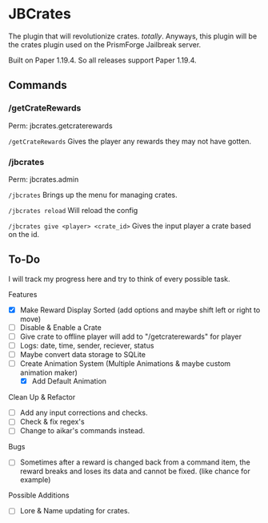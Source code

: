 # JBCrates

The plugin that will revolutionize crates. *totally*. Anyways, this plugin will be the crates plugin used on the PrismForge Jailbreak server. 

Built on Paper 1.19.4. So all releases support Paper 1.19.4.
## Commands


### /getCrateRewards
Perm: jbcrates.getcraterewards

`/getCrateRewards` Gives the player any rewards they may not have gotten.

### /jbcrates 
Perm: jbcrates.admin

`/jbcrates` Brings up the menu for managing crates.

`/jbcrates reload` Will reload the config

`/jbcrates give <player> <crate_id>` Gives the input player a crate based on the id.

## To-Do
I will track my progress here and try to think of every possible task. 

Features
- [X] Make Reward Display Sorted (add options and maybe shift left or right to move)
- [ ] Disable & Enable a Crate 
- [ ] Give crate to offline player will add to "/getcraterewards" for player
- [ ] Logs: date, time, sender, reciever, status
- [ ] Maybe convert data storage to SQLite
- [ ] Create Animation System (Multiple Animations & maybe custom animation maker)
  - [X] Add Default Animation

Clean Up & Refactor
- [ ] Add any input corrections and checks.
- [ ] Check & fix regex's
- [ ] Change to aikar's commands instead.

Bugs
  - [ ] Sometimes after a reward is changed back from a command item, the reward breaks and loses its data and cannot be fixed. (like chance for example)

Possible Additions
- [ ] Lore & Name updating for crates.
